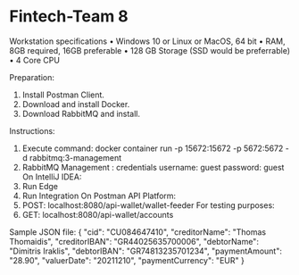 # Fintech-Team 8

Workstation specifications
• Windows 10 or Linux or MacOS, 64 bit
• RAM, 8GB required, 16GB preferable
• 128 GB Storage (SSD would be preferrable)
• 4 Core CPU

Preparation:
1. Install Postman Client. 
2. Download and install Docker.
3. Download RabbitMQ and install.


Instructions:
1. Execute command:
docker container run -p 15672:15672 -p 5672:5672 -d rabbitmq:3-management
2. RabbitMQ Management : credentials username: guest password: guest
 On IntelliJ IDEA:
3. Run Edge
4. Run Integration
 On Postman API Platform:
5. POST: localhost:8080/api-wallet/wallet-feeder
 For testing purposes:
6. GET: localhost:8080/api-wallet/accounts


Sample JSON file:
{
"cid": "CU084647410",
"creditorName": "Thomas Thomaidis",
"creditorIBAN": "GR44025635700006",
"debtorName": "Dimitris Iraklis",
"debtorIBAN": "GR74813235701234",
"paymentAmount": "28.90",
"valuerDate": "20211210",
"paymentCurrency": "EUR"
}
